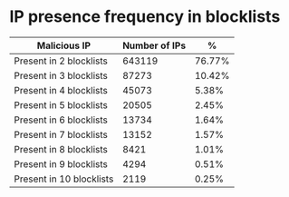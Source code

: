 # IP presence frequency in blocklists
| Malicious IP | Number of IPs | % |
|----|----|----|
| Present in 2 blocklists | 643119 | 76.77% |
| Present in 3 blocklists | 87273 | 10.42% |
| Present in 4 blocklists | 45073 | 5.38% |
| Present in 5 blocklists | 20505 | 2.45% |
| Present in 6 blocklists | 13734 | 1.64% |
| Present in 7 blocklists | 13152 | 1.57% |
| Present in 8 blocklists | 8421 | 1.01% |
| Present in 9 blocklists | 4294 | 0.51% |
| Present in 10 blocklists | 2119 | 0.25% |
